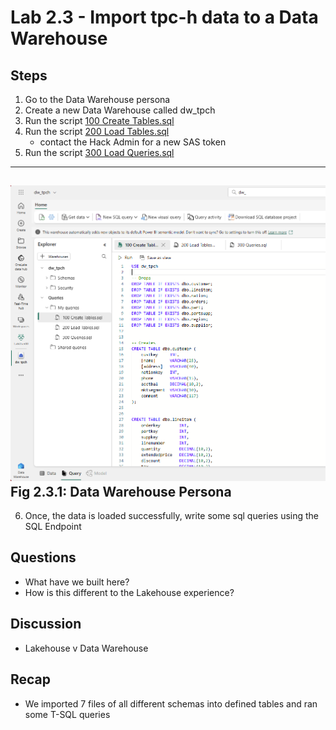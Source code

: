 # Lab 2.3 - Import tpc-h data to a Data Warehouse

## Steps

1. Go to the Data Warehouse persona
2. Create a new Data Warehouse called dw_tpch
3. Run the script [100 Create Tables.sql](lab2_3%20100%20Create%20Tables.sql)
4. Run the script [200 Load Tables.sql](lab2_3%20200%20Load%20Tables.sql)
    - contact the Hack Admin for a new SAS token
5. Run the script [300 Load Queries.sql](lab2_3%20300%20Queries.sql)


------
![tpc-h shortcut](images/datawarehouse.png)
**Fig 2.3.1: Data Warehouse Persona**
------

6. Once, the data is loaded successfully, write some sql queries using the SQL Endpoint



## Questions
- What have we built here?
- How is this different to the Lakehouse experience?

## Discussion
- Lakehouse v Data Warehouse


## Recap
- We imported 7 files of all different schemas into defined tables and ran some T-SQL queries